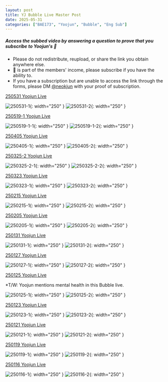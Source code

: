 ```yaml
---
layout: post
title: YJ Bubble Live Master Post
date: 2025-05-31
categories: ["BAE173", "Yoojun", "Bubble", "Eng Sub"]
---
```


##### Access the subbed video by answering a question to prove that you subscribe to Yoojun's 🫧

- Please do not redistribute, reupload, or share the link you obtain anywhere else.
- 🫧 is part of the members' income, please subscribe if you have the ability to.
- If you have a subscription but are unable to access the link through the forms, please DM [@neokjun](https://x.com/neokjun) with your proof of subscription.

[250531 Yoojun Live](https://docs.google.com/forms/d/e/1FAIpQLScy56Bhk7PkpVLI7dKmTX59ihAhbh4rElykCWUdCKSOjXdOSw/viewform?usp=dialog)

![250531-1](/assets/img/250531-1.png){: width="250" } 
![250531-2](/assets/img/250531-2.png){: width="250" } 

[250519-1 Yoojun Live](https://drive.google.com/file/d/1rnpv2DJcwMb_ZgNVkVYTtkLi9h4JnIxK/view?usp=drive_link)

![250519-1-1](/assets/img/250519-1-1.png){: width="250" } 
![250519-1-2](/assets/img/250519-1-1.png){: width="250" } 

[250405 Yoojun Live](https://docs.google.com/forms/d/e/1FAIpQLSeuPiXclzJfB_YFUHYaMWt7iMNZJmYV1tHVWc4fI0PXCO8N5Q/viewform?usp=dialog)

![250405-1](/assets/img/250405-1.png){: width="250" } 
![250405-2](/assets/img/250405-2.png){: width="250" } 

[250325-2 Yoojun Live](https://docs.google.com/forms/d/e/1FAIpQLSciGF8oZUKRl-dnHMmkrxiuY2nthyVOk9JwdUauaek82rNm7w/viewform?usp=dialog)

![250325-2-1](/assets/img/250325-2-1.png){: width="250" } 
![250325-2-2](/assets/img/250325-2-2.png){: width="250" } 

[250323 Yoojun Live](https://docs.google.com/forms/d/e/1FAIpQLSfI8hUsh1dLKxwWfHy_K0wORCm0YC5Q5LAVwn1l7xWqUotfdA/viewform?usp=sharing)

![250323-1](/assets/img/250323-1.png){: width="250" } 
![250323-2](/assets/img/250323-2.png){: width="250" } 

[250215 Yoojun Live](https://drive.google.com/file/d/1s9mxaGo2TC1kTly12nRfkCaw0nUBJQkJ/view?usp=sharing)

![250215-1](/assets/img/250215-1.png){: width="250" } 
![250215-2](/assets/img/250215-2.png){: width="250" } 

[250205 Yoojun Live](https://docs.google.com/forms/d/e/1FAIpQLSfDMi5xtvZvCMpMFmBhnHXIA_dXAnA70fnzuzzXaj-KykFgDQ/viewform?usp=dialog)

![250205-1](/assets/img/250205-1.png){: width="250" } 
![250205-2](/assets/img/250205-2.png){: width="250" } 

[250131 Yoojun Live](https://docs.google.com/forms/d/e/1FAIpQLSf0fll4iAUsU54xkYETbAup_TTcq3FPWADTRH9st1JxJDI2Ww/viewform?usp=dialog)

![250131-1](/assets/img/250131-1.gif){: width="250" } 
![250131-2](/assets/img/250131-2.png){: width="250" } 

[250127 Yoojun Live](https://docs.google.com/forms/d/e/1FAIpQLSde8qcGi33fXq04rYk6D1KDe5Os-oXrgTrst02pcgyIXSuKCg/viewform?usp=dialog)

![250127-1](/assets/img/250127-1.png){: width="250" } 
![250127-2](/assets/img/250127-2.png){: width="250" } 

[250125 Yoojun Live](https://docs.google.com/forms/d/e/1FAIpQLSeRgYf-wkfWY1sswk91e1Tyq6_rkOTXqh7QWlHBmenGNJkpTA/viewform?usp=dialog)

*T/W: Yoojun mentions mental health in this Bubble live.

![250125-1](/assets/img/250125-1.png){: width="250" } 
![250125-2](/assets/img/250125-2.png){: width="250" } 

[250123 Yoojun Live](https://docs.google.com/forms/d/e/1FAIpQLSdtzur0Ugy_5JRvUxr2qBZJPhgEmjfBXKp6aHRVEEocMSRD6A/viewform?usp=dialog)

![250123-1](/assets/img/250123-1.png){: width="250" } 
![250123-2](/assets/img/250123-2.gif){: width="250" } 

[250121 Yoojun Live](https://docs.google.com/forms/d/e/1FAIpQLSfMz1c-2OPEou1hLmAGiViipG1UhVsFj_gaphgxWvoJzpufsA/viewform?usp=sharing)

![250121-1](/assets/img/250121-1.png){: width="250" } 
![250121-2](/assets/img/250121-2.png){: width="250" } 

[250119 Yoojun Live](https://docs.google.com/forms/d/e/1FAIpQLScROUSbVfxX1_T2NhKYCr9Mzc0EYkCqDL1JMeP8cN7gdoUHvg/viewform?usp=sharing)

![250119-1](/assets/img/250119-1.png){: width="250" } 
![250119-2](/assets/img/250119-2.png){: width="250" } 

[250116 Yoojun Live](https://docs.google.com/forms/d/e/1FAIpQLSexSUJKHHJGRcHX00qe38ElKAnDJRORR0_2ojGqwn_yz0sC1g/viewform?usp=sharing)

![250116-1](/assets/img/250116-1.jpeg){: width="250" } 
![250116-2](/assets/img/250116-2.jpeg){: width="250" } 

